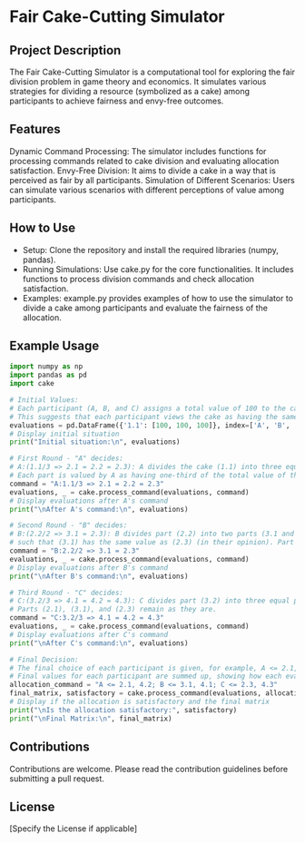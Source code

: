 # Fair Cake-Cutting Simulator

## Project Description
The Fair Cake-Cutting Simulator is a computational tool for exploring the fair division problem in game theory and economics. It simulates various strategies for dividing a resource (symbolized as a cake) among participants to achieve fairness and envy-free outcomes.

## Features
Dynamic Command Processing: The simulator includes functions for processing commands related to cake division and evaluating allocation satisfaction.
Envy-Free Division: It aims to divide a cake in a way that is perceived as fair by all participants.
Simulation of Different Scenarios: Users can simulate various scenarios with different perceptions of value among participants.

## How to Use
* Setup: Clone the repository and install the required libraries (numpy, pandas).
* Running Simulations: Use cake.py for the core functionalities. It includes functions to process division commands and check allocation satisfaction.
* Examples: example.py provides examples of how to use the simulator to divide a cake among participants and evaluate the fairness of the allocation.

## Example Usage

```python
import numpy as np
import pandas as pd
import cake

# Initial Values: 
# Each participant (A, B, and C) assigns a total value of 100 to the cake. 
# This suggests that each participant views the cake as having the same total value.
evaluations = pd.DataFrame({'1.1': [100, 100, 100]}, index=['A', 'B', 'C'])
# Display initial situation
print("Initial situation:\n", evaluations)

# First Round - "A" decides:
# A:(1.1/3 => 2.1 = 2.2 = 2.3): A divides the cake (1.1) into three equal parts (in their opinion).
# Each part is valued by A as having one-third of the total value of the cake (33.33 each).
command = "A:1.1/3 => 2.1 = 2.2 = 2.3"
evaluations, _ = cake.process_command(evaluations, command)
# Display evaluations after A's command
print("\nAfter A's command:\n", evaluations)

# Second Round - "B" decides:
# B:(2.2/2 => 3.1 = 2.3): B divides part (2.2) into two parts (3.1 and 3.2), 
# such that (3.1) has the same value as (2.3) (in their opinion). Part (2.3) remains intact.
command = "B:2.2/2 => 3.1 = 2.3"
evaluations, _ = cake.process_command(evaluations, command)
# Display evaluations after B's command
print("\nAfter B's command:\n", evaluations)

# Third Round - "C" decides:
# C:(3.2/3 => 4.1 = 4.2 = 4.3): C divides part (3.2) into three equal parts.
# Parts (2.1), (3.1), and (2.3) remain as they are.
command = "C:3.2/3 => 4.1 = 4.2 = 4.3"
evaluations, _ = cake.process_command(evaluations, command)
# Display evaluations after C's command
print("\nAfter C's command:\n", evaluations)

# Final Decision:
# The final choice of each participant is given, for example, A <= 2.1, indicating A chooses part (2.1).
# Final values for each participant are summed up, showing how each evaluated their final part.
allocation_command = "A <= 2.1, 4.2; B <= 3.1, 4.1; C <= 2.3, 4.3"
final_matrix, satisfactory = cake.process_command(evaluations, allocation_command)
# Display if the allocation is satisfactory and the final matrix
print("\nIs the allocation satisfactory:", satisfactory)
print("\nFinal Matrix:\n", final_matrix)
```

## Contributions

Contributions are welcome. Please read the contribution guidelines before submitting a pull request.

## License

[Specify the License if applicable]
